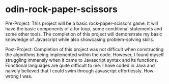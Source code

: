 # odin-rock-paper-scissors
Pre-Project:
This project will be a basic rock-paper-scissors game. It will have the basic components of a for loop, some conditional statements and some other tools. The completion of this project will demonstrate my basic knowledge of Javascript while also showcasing problem-solving skills. 

Post-Project:
Completion of this project was not difficult when constructing the algorithms being implemented within the code. However, I found myself struggling immensly when it came to Javascript syntax and its functions. Functional languages are quite difficult to me. I have coded in Java and naively believed that I could swim through Javascript effortlessly. How wrong I was. 